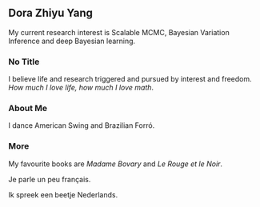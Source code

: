 ## Dora Zhiyu Yang

My current research interest is Scalable MCMC, Bayesian Variation Inference and deep Bayesian learning. 

### No Title

I believe life and research triggered and pursued by interest and freedom. _How much I love life, how much I love math_.

### About Me

I dance American Swing and Brazilian Forró.

### More

My favourite books are _Madame Bovary_ and _Le Rouge et le Noir_. 

Je parle un peu français.

Ik spreek een beetje Nederlands.
